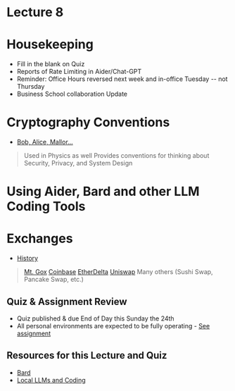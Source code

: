 # Lecture 8

# Housekeeping

- Fill in the blank on Quiz
- Reports of Rate Limiting in Aider/Chat-GPT
- Reminder: Office Hours reversed next week and in-office Tuesday -- not Thursday
- Business School collaboration Update

# Cryptography Conventions

- [Bob, Alice, Mallor...](https://en.wikipedia.org/wiki/Alice_and_Bob)
> Used in Physics as well
> Provides conventions for thinking about Security, Privacy, and System Design

# Using Aider, Bard and other LLM Coding Tools


# Exchanges

- [History](https://academy.bit2me.com/en/historia-exchanges-trading-bitcoin/)
> [Mt. Gox](https://www.investopedia.com/terms/m/mt-gox.asp#:~:text=In%202014%2C%20Mt.,and%20half%20year%20legal%20battle.)
> [Coinbase](https://www.coinbase.com/)
> [EtherDelta](https://www.sec.gov/news/press-release/2018-258)
> [Uniswap](https://app.uniswap.org/swap) 
> Many others (Sushi Swap, Pancake Swap, etc.)


## Quiz & Assignment Review

* Quiz published & due End of Day this Sunday the 24th
* All personal environments are expected to be fully operating - [See assignment](../assignments/21_Sept_2023.md)

## Resources for this Lecture and Quiz

* [Bard](https://bard.google.com)
* [Local LLMs and Coding]()
